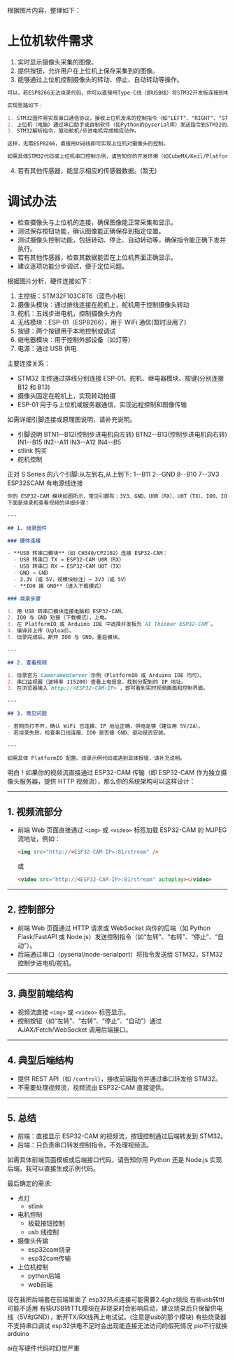 根据图片内容，整理如下：

# 上位机软件需求

1. 实时显示摄像头采集的图像。
2. 提供按钮，允许用户在上位机上保存采集到的图像。
3. 能够通过上位机控制摄像头的转动、停止、自动转动等操作。
```md
可以，若ESP8266无法烧录代码，你可以直接用Type-C线（即USB线）将STM32开发板连接到电脑，通过USB虚拟串口（通常为CDC/USART）实现上位机与STM32的通信，从而控制摄像头的转动、停止、自动转动等操作。

实现思路如下：

1. STM32固件需实现串口通信协议，接收上位机发来的控制指令（如"LEFT"、"RIGHT"、"STOP"、"AUTO"），并据此控制舵机或步进电机。
2. 上位机（电脑）通过串口助手或自制软件（如Python的pyserial库）发送指令到STM32的虚拟串口。
3. STM32解析指令，驱动舵机/步进电机完成相应动作。

这样，无需ESP8266，直接用USB线即可实现上位机对摄像头的控制。

如需具体STM32代码或上位机串口控制示例，请告知你的开发环境（如CubeMX/Keil/PlatformIO等）和需求细节。
```
4. 若有其他传感器，能显示相应的传感器数据。(暂无)

# 调试办法

- 检查摄像头与上位机的连接，确保图像能正常采集和显示。
- 测试保存按钮功能，确认图像能正确保存到指定位置。
- 测试摄像头控制功能，包括转动、停止、自动转动等，确保指令能正确下发并执行。
- 若有其他传感器，检查其数据能否在上位机界面正确显示。
- 建议逐项功能分步调试，便于定位问题。

根据图片分析，硬件连接如下：

1. 主控板：STM32F103C8T6（蓝色小板）
2. 摄像头模块：通过排线连接在舵机上，舵机用于控制摄像头转动
3. 舵机：五线步进电机，控制摄像头方向
4. 无线模块：ESP-01（ESP8266），用于 WiFi 通信(暂时没用了)
5. 按键：两个按键用于本地控制或调试
6. 继电器模块：用于控制外部设备（如灯等）
7. 电源：通过 USB 供电

主要连接关系：

- STM32 主控通过排线分别连接 ESP-01、舵机、继电器模块、按键(分别连接 B12 和 B13)
- 摄像头固定在舵机上，实现转动拍摄
- ESP-01 用于与上位机或服务器通信，实现远程控制和图像传输

如需详细引脚连接或原理图说明，请补充说明。

- 引脚说明
  BTN1--B12(控制步进电机向左转)
  BTN2--B13(控制步进电机向右转)
  IN1--B15
  IN2--A11
  IN3--A12
  IN4--B5
- stlink 购买
- 舵机控制

正对 S Series 的八个引脚:从左到右,从上到下:
1--B11
2--GND
8--B10
7--3V3
ESP32SCAM 有电源线连接

```md
你的 ESP32-CAM 模块如图所示，常见引脚有：3V3、GND、U0R（RX）、U0T（TX）、IO0、IO16、IO12、IO13、IO14、IO15 等。
下面是烧录和查看视频的详细步骤：

---

## 1. 烧录固件

### 硬件连接

- **USB 转串口模块**（如 CH340/CP2102）连接 ESP32-CAM：
  - USB 转串口 TX → ESP32-CAM U0R（RX）
  - USB 转串口 RX → ESP32-CAM U0T（TX）
  - GND → GND
  - 3.3V（或 5V，视模块标注）→ 3V3（或 5V）
  - **IO0 接 GND**（进入下载模式）

### 烧录步骤

1. 用 USB 转串口模块连接电脑和 ESP32-CAM。
2. IO0 与 GND 短接（下载模式），上电。
3. 在 PlatformIO 或 Arduino IDE 中选择开发板为`AI Thinker ESP32-CAM`。
4. 编译并上传（Upload）。
5. 烧录完成后，断开 IO0 与 GND，重启模块。

---

## 2. 查看视频

1. 烧录官方`CameraWebServer`示例（PlatformIO 或 Arduino IDE 均可）。
2. 串口监视器（波特率 115200）查看上电信息，找到分配到的 IP 地址。
3. 在浏览器输入`http://<ESP32-CAM-IP>`，即可看到实时视频画面和控制界面。

---

## 3. 常见问题

- 若网页打不开，确认 WiFi 已连接、IP 地址正确、供电足够（建议用 5V/2A）。
- 若烧录失败，检查串口线连接、IO0 是否接 GND、驱动是否安装。

---

如需具体 PlatformIO 配置、烧录示例代码或遇到具体报错，请补充说明。
```

明白！如果你的视频流直接通过 ESP32-CAM 传输（即 ESP32-CAM 作为独立摄像头服务器，提供 HTTP 视频流），那么你的系统架构可以这样设计：

---

## 1. 视频流部分

- 前端 Web 页面直接通过 `<img>` 或 `<video>` 标签加载 ESP32-CAM 的 MJPEG 流地址，例如：
  ```html
  <img src="http://<ESP32-CAM-IP>:81/stream" />
  ```
  或
  ```html
  <video src="http://<ESP32-CAM-IP>:81/stream" autoplay></video>
  ```

---

## 2. 控制部分

- 前端 Web 页面通过 HTTP 请求或 WebSocket 向你的后端（如 Python Flask/FastAPI 或 Node.js）发送控制指令（如“左转”、“右转”、“停止”、“自动”）。
- 后端通过串口（pyserial/node-serialport）将指令发送给 STM32，STM32 控制步进电机/舵机。

---

## 3. 典型前端结构

- 视频流直接 `<img>` 或 `<video>` 标签显示。
- 控制按钮（如“左转”、“右转”、“停止”、“自动”）通过 AJAX/Fetch/WebSocket 调用后端接口。

---

## 4. 典型后端结构

- 提供 REST API（如 `/control`），接收前端指令并通过串口转发给 STM32。
- 不需要处理视频流，视频流由 ESP32-CAM 直接提供。

---

## 5. 总结

- 前端：直接显示 ESP32-CAM 的视频流，按钮控制通过后端转发到 STM32。
- 后端：只负责串口转发控制指令，不处理视频流。

如需具体前端页面模板或后端接口代码，请告知你用 Python 还是 Node.js 实现后端，我可以直接生成示例代码。

最后确定的需求:
- 点灯
  - stlink
- 电机控制
  - 板载按钮控制
  - usb 线控制
- 摄像头传输
  - esp32cam烧录
  - esp32cam传输
- 上位机控制
  - python后端
  - web前端

现在我把后端套在前端里面了
esp32热点连接可能需要2.4ghz频段
有些usb转ttl可能不适用
有些USB转TTL模块在非烧录时会影响启动，建议烧录后只保留供电线（5V和GND），断开TX/RX线再上电试试。(注意是usb的那个模块)
有些烧录器不支持串口调试
esp32供电不足时会出现能连接无法访问的假死情况
pio不行就换arduino

ai在写硬件代码时幻觉严重